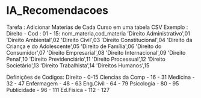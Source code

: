 # IA_Recomendacoes

Tarefa : Adicionar Materias de Cada Curso em uma tabela CSV
Exemplo : 
Direito - Cod : 01 - 15:
nom_materia,cod_materia
'Direito Administrativo',01
'Direito Ambiental',02 
'Direito Civil',03
'Direito Constitucional',04
'Direito da Criança e do Adolescente',05
'Direito de Família',06
'Direito do Consumidor',07
'Direito Empresarial',08
'Direito Internacional',09
'Direito Penal',10
'Direito Previdenciário',11
'Direito Processual',12
'Direito Societário',13
'Direito Trabalhista',14
'Direitos Humanos',15

Definições de Codigos:
Direito - 0-15
Ciencias da Comp - 16 - 31 
Medicina - 32 - 47
Enfermagem - 48 - 63
Eng.Civil - 64 - 79
Psicologia - 80 - 95
Publicidade - 96 - 111
Ed.Fisica - 112 - 127
